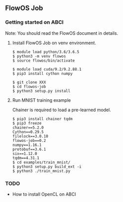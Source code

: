 ## FlowOS Job

### Getting started on ABCI

Note: You should read the FlowOS document in details.

1. Install FlowOS Job on venv environment.

   ```shell
   $ module load python/3.6/3.6.5
   $ python3 -m venv flowos
   $ source flowos/bin/activate

   $ module load cuda/9.2/9.2.88.1
   $ pip3 install cython numpy

   $ git clone XXX
   $ cd flowos-job
   $ python3 setup.py install
   ```

2. Run MNIST training example

   Chainer is required to load a pre-learned model.

   ```shell
   $ pip3 install chainer tqdm
   $ pip3 freeze
   chainer==5.2.0
   Cython==0.29.5
   filelock==3.0.10
   flowos-job==0.2
   numpy==1.16.1
   protobuf==3.6.1
   six==1.12.0
   tqdm==4.31.1
   $ cd examples/train_mnist/
   $ python3 setup.py build_ext -i
   $ python3 ./train_mnist.py
   ```



### TODO

* How to install OpenCL on ABCI

